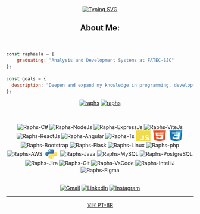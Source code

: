 <div align="center">
<a href="https://git.io/typing-svg"><img src="https://readme-typing-svg.herokuapp.com?font=Noto+Sans&weight=600&size=30&duration=4000&pause=1050&color=8C67DB&center=true&width=435&lines=print+(%22Hello+World!%22);print+(%22I'm+Raphaela!%22)+" alt="Typing SVG" /></a>
</div>

<h2 align='center'> About Me:</h2>
<br>


```javascript
const raphaela = {
    graduating: "Analysis and Development Systems at FATEC-SJC"
};

const goals = {
  description: "Deepen and expand my knowledge in programming, development and design."
};

```
<div align="center" style="display: inline_block">

[![raphs](https://github-readme-stats.vercel.app/api?username=raphaelamonteiro&theme=aura)](https://github.com/raphaelamonteiro)
[![raphs](https://github-readme-stats.vercel.app/api/top-langs/?username=raphaelamonteiro&hide=html&layout=compact&theme=aura)](https://github.com/raphaelamonteiro)

</div>

##

<div align="center" style="display: inline_block"><br>

<img align="center" alt="Raphs-C#" height="30" width="40" src="https://cdn.jsdelivr.net/gh/devicons/devicon@latest/icons/csharp/csharp-original.svg" />
          
<img align="center" alt="Raphs-NodeJs" height="30" width="40" src="https://cdn.jsdelivr.net/gh/devicons/devicon@latest/icons/nodejs/nodejs-original.svg">

<img align="center" alt="Raphs-ExpressJs" height="30" width="40" src="https://cdn.jsdelivr.net/gh/devicons/devicon@latest/icons/express/express-original.svg">

<img align="center" alt="Raphs-ViteJs" height="30" width="40" src="https://cdn.jsdelivr.net/gh/devicons/devicon@latest/icons/vitejs/vitejs-original.svg">

<img align="center" alt="Raphs-ReactJs" height="30" width="40" src="https://cdn.jsdelivr.net/gh/devicons/devicon@latest/icons/react/react-original.svg">

<img align="center" alt="Raphs-Angular" height="40" width="50" src="https://cdn.jsdelivr.net/gh/devicons/devicon@latest/icons/angular/angular-original.svg" />
           
<img align="center" alt="Raphs-Ts" height="30" width="40" src="https://cdn.jsdelivr.net/gh/devicons/devicon@latest/icons/typescript/typescript-original.svg">
    
<img align="center" alt="Raphs-Js" height="30" width="40" src="https://raw.githubusercontent.com/devicons/devicon/master/icons/javascript/javascript-plain.svg">

<img align="center" alt="Raphs-HTML" height="30" width="40" src="https://raw.githubusercontent.com/devicons/devicon/master/icons/html5/html5-original.svg">
  
<img align="center" alt="Raphs-CSS" height="30" width="40" src="https://raw.githubusercontent.com/devicons/devicon/master/icons/css3/css3-original.svg">

<img align="center" alt="Raphs-Bootstrap" height="30" width="40" src="https://cdn.jsdelivr.net/gh/devicons/devicon@latest/icons/bootstrap/bootstrap-original.svg" >
          
<img align="center" alt="Raphs-Flask" height="30" width="40"  src="https://cdn.jsdelivr.net/gh/devicons/devicon@latest/icons/flask/flask-original.svg" >

<img align="center" alt="Raphs-Linux" height="30" width="40" src="https://cdn.jsdelivr.net/gh/devicons/devicon@latest/icons/linux/linux-original.svg" />
  
<img align="center" alt="Raphs-php" height="30" width="40" src="https://cdn.jsdelivr.net/gh/devicons/devicon/icons/php/php-plain.svg"> 

<img align="center" alt="Raphs-AWS" height="30" width="40" src="https://cdn.jsdelivr.net/gh/devicons/devicon@latest/icons/amazonwebservices/amazonwebservices-plain-wordmark.svg">      

<img align="center" alt="Raphs-Python" height="30" width="40" src="https://raw.githubusercontent.com/devicons/devicon/master/icons/python/python-original.svg">
  
<img align="center" alt="Raphs-Java" height="30" width="40" src="https://cdn.jsdelivr.net/gh/devicons/devicon/icons/java/java-original.svg">

<img align="center" alt="Raphs-MySQL" height="30" width="40" src="https://cdn.jsdelivr.net/gh/devicons/devicon@latest/icons/mysql/mysql-original.svg">

<img align="center" alt="Raphs-PostgreSQL" height="30" width="40" src="https://cdn.jsdelivr.net/gh/devicons/devicon@latest/icons/postgresql/postgresql-plain.svg">


          
<img align="center" alt="Raphs-Jira" height="40" width="50" src="https://cdn.jsdelivr.net/gh/devicons/devicon@latest/icons/jira/jira-original.svg">

<img align="center" alt="Raphs-Git" height="30" width="40" src="https://cdn.jsdelivr.net/gh/devicons/devicon@latest/icons/git/git-original.svg">

<img align="center" alt="Raphs-VsCode" height="30" width="40" src="https://cdn.jsdelivr.net/gh/devicons/devicon@latest/icons/vscode/vscode-original.svg">

<img align="center" alt="Raphs-IntelliJ" height="30" width="40" src="https://cdn.jsdelivr.net/gh/devicons/devicon@latest/icons/intellij/intellij-original.svg">

<img align="center" alt="Raphs-Figma" height="30" width="40" src="https://cdn.jsdelivr.net/gh/devicons/devicon/icons/figma/figma-original.svg">

</div>

##
  
<div align="center"> 
  <a href="mailto:raphaelabm.dev@gmail.com"><img align="center" alt="Gmail" src="https://img.shields.io/badge/Gmail-ff69b4?style=for-the-badge&logo=gmail&logoColor=white"></a>
  <a href="https://www.linkedin.com/in/raphaelamonteiro/" target="_blank"><img align="center" alt="Linkedin" src="https://img.shields.io/badge/LinkedIn-8C67DB?style=for-the-badge&logo=linkedin&logoColor=white"></a>
  <a href="https://www.instagram.com/ilyraphaela/" target="_blank"><img align="center" alt="Instagram" src="https://img.shields.io/badge/Instagram-ff69b4?style=for-the-badge&logo=instagram&logoColor=white"></a>
    
</div>

---

<div align="center"> 
    
[🇧🇷 PT-BR](languages/pt.md)

</div>
